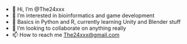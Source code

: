 - 👋 Hi, I’m @The24xxx
- 👀 I’m interested in bioinformatics and game development
- 🌱 Basics in Python and R, currently learning Unity and Blender stuff
- 💞️ I’m looking to collaborate on anything really
- 📫 How to reach me The24xxx@gmail.com

<!---
The24xxx/The24xxx is a ✨ special ✨ repository because its `README.md` (this file) appears on your GitHub profile.
You can click the Preview link to take a look at your changes.
--->

